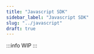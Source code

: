 ```yaml
---
title: "Javascript SDK"
sidebar_label: "Javascript SDK"
slug: "../javascript"
draft: true
---
```


:::info
WIP 
:::

